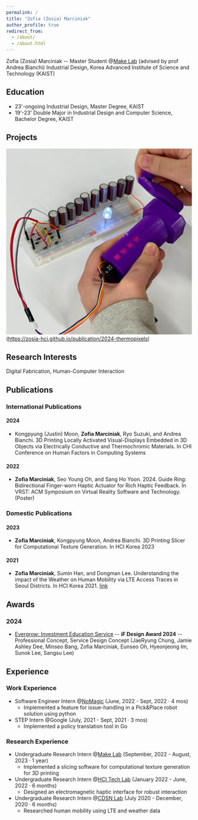 ```yaml
---
permalink: /
title: "Zofia (Zosia) Marciniak"
author_profile: true
redirect_from: 
  - /about/
  - /about.html
---
```


Zofia (Zosia) Marciniak -- Master Student @[Make Lab](https://make.kaist.ac.kr/) (advised by prof Andrea Bianchi)
Industrial Design, Korea Advanced Institute of Science and Technology (KAIST)


## Education

*   23'-ongoing Industrial Design, Master Degree, KAIST
*   19'-23' Double Major in Industrial Design and Computer Science, Bachelor Degree, KAIST

## Projects
![image](images\thermopixels.png)(https://zosia-hci.github.io/publication/2024-thermopixels)


## Research Interests

Digital Fabrication, Human-Computer Interaction

## Publications

### International Publications

#### 2024
- Kongpyung (Justin) Moon, **Zofia Marciniak**, Ryo Suzuki, and Andrea Bianchi. 3D Printing Locally Activated Visual-Displays Embedded in 3D Objects via Electrically Conductive and Thermochromic Materials. In CHI Conference on Human Factors in Computing Systems 

#### 2022
- **Zofia Marciniak**, Seo Young Oh, and Sang Ho Yoon. 2024. Guide Ring: Bidirectional Finger-worn Haptic Actuator for Rich Haptic Feedback. In VRST: ACM Symposium on Virtual Reality Software and Technology. (Poster)


### Domestic Publications

#### 2023
- **Zofia Marciniak**, Kongpyung Moon, Andrea Bianchi. 3D Printing Slicer for Computational Texture Generation. In HCI Korea 2023

#### 2021
- **Zofia Marciniak**, Sumin Han, and Dongman Lee. Understanding the impact of the Weather on Human Mobility via LTE Access Traces in Seoul Districts. In HCI Korea 2021. [link](https://www.dbpia.co.kr/journal/articleDetail?nodeId=NODE10530300)

## Awards

### 2024

- [Evergrow: Investment Education Service](https://ifdesign.com/en/winner-ranking/project/evergrow-investment-education-service/618273) -- **iF Design Award 2024** -- Professional Concept, Service Design Concept (JaeRyung Chung, Jamie Ashley Dee, Minseo Bang, Zofia Marciniak, Eunseo Oh, Hyeonjeong Im, Sunok Lee, Sangsu Lee)

## Experience

### Work Experience
- Software Engineer Intern @[NoMagic](https://nomagic.ai/) (June, 2022 - Sept, 2022 · 4 mos) 
    - Implemented a feature for issue-handling in a Pick&Place robot solution using python
- STEP Intern @Google (July, 2021 - Sept, 2021 · 3 mos)
    - Implemented a policy translation tool in Go

### Research Experience
- Undergraduate Research Intern @[Make Lab](https://make.kaist.ac.kr/) (September, 2022 - August, 2023 · 1 year)
  - Implemented a slicing software for computational texture generation for 3D printing
- Undergraduate Research Intern @[HCI Tech Lab](https://hcitech.org/) (January 2022 - June, 2022 · 6 months)
  - Designed an electromagnetic haptic interface for robust interaction
- Undergraduate Research Intern @[CDSN Lab](http://cds.kaist.ac.kr/) (July 2020 - December, 2020 · 6 months)
  - Researched human mobility using LTE and weather data